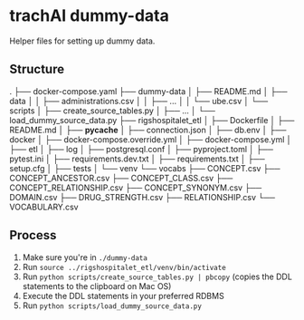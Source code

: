 # trachAI dummy-data
Helper files for setting up dummy data.

## Structure
.
├── docker-compose.yaml
├── dummy-data
│   ├── README.md
│   ├── data
│   │   ├── administrations.csv
│   │   ├── ...
│   │   └── ube.csv
│   └── scripts
│       ├── create_source_tables.py
│       ├── ...
│       └── load_dummy_source_data.py
├── rigshospitalet_etl
│   ├── Dockerfile
│   ├── README.md
│   ├── __pycache__
│   ├── connection.json
│   ├── db.env
│   ├── docker
│   ├── docker-compose.override.yml
│   ├── docker-compose.yml
│   ├── etl
│   ├── log
│   ├── postgresql.conf
│   ├── pyproject.toml
│   ├── pytest.ini
│   ├── requirements.dev.txt
│   ├── requirements.txt
│   ├── setup.cfg
│   ├── tests
│   └── venv
└── vocabs
    ├── CONCEPT.csv
    ├── CONCEPT_ANCESTOR.csv
    ├── CONCEPT_CLASS.csv
    ├── CONCEPT_RELATIONSHIP.csv
    ├── CONCEPT_SYNONYM.csv
    ├── DOMAIN.csv
    ├── DRUG_STRENGTH.csv
    ├── RELATIONSHIP.csv
    └── VOCABULARY.csv

## Process
1. Make sure you're in `./dummy-data`
2. Run `source ../rigshospitalet_etl/venv/bin/activate`
3. Run `python scripts/create_source_tables.py | pbcopy` (copies the DDL statements to the clipboard on Mac OS)
4. Execute the DDL statements in your preferred RDBMS
5. Run `python scripts/load_dummy_source_data.py`
